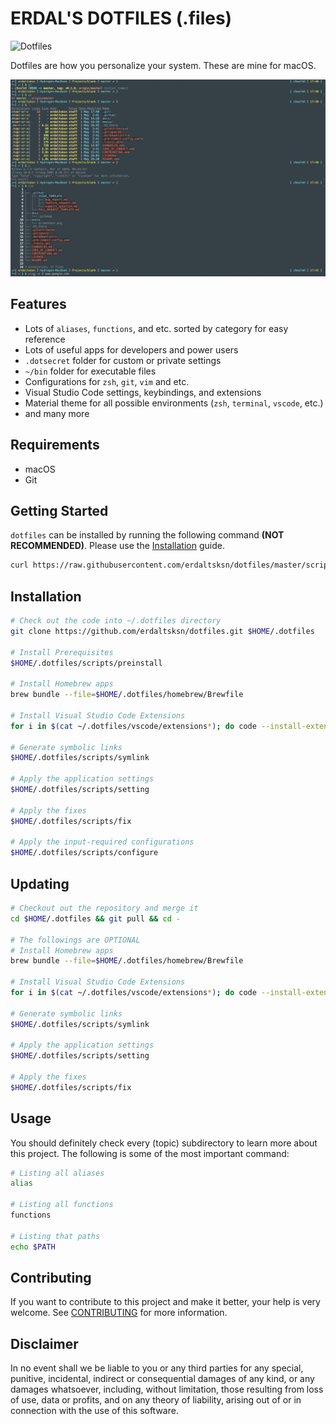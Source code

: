 # ERDAL'S DOTFILES (.files)

![Dotfiles](https://github.com/erdaltsksn/dotfiles/workflows/Dotfiles/badge.svg)

Dotfiles are how you personalize your system. These are mine for macOS.

![Screenshot](/assets/screenshot.png)

## Features

- Lots of `aliases`, `functions`, and etc. sorted by category for easy reference
- Lots of useful apps for developers and power users
- `.dotsecret` folder for custom or private settings
- `~/bin` folder for executable files
- Configurations for `zsh`, `git`, `vim` and etc.
- Visual Studio Code settings, keybindings, and extensions
- Material theme for all possible environments (`zsh`, `terminal`, `vscode`, etc.)
- and many more

## Requirements

- macOS
- Git

## Getting Started

`dotfiles` can be installed by running the following command **(NOT RECOMMENDED)**.
Please use the [Installation](#installation) guide.

```sh
curl https://raw.githubusercontent.com/erdaltsksn/dotfiles/master/scripts/bootstrap.sh | bash
```

## Installation

```sh
# Check out the code into ~/.dotfiles directory
git clone https://github.com/erdaltsksn/dotfiles.git $HOME/.dotfiles

# Install Prerequisites
$HOME/.dotfiles/scripts/preinstall

# Install Homebrew apps
brew bundle --file=$HOME/.dotfiles/homebrew/Brewfile

# Install Visual Studio Code Extensions
for i in $(cat ~/.dotfiles/vscode/extensions*); do code --install-extension $i; done

# Generate symbolic links
$HOME/.dotfiles/scripts/symlink

# Apply the application settings
$HOME/.dotfiles/scripts/setting

# Apply the fixes
$HOME/.dotfiles/scripts/fix

# Apply the input-required configurations
$HOME/.dotfiles/scripts/configure
```

## Updating

```sh
# Checkout out the repository and merge it
cd $HOME/.dotfiles && git pull && cd -

# The followings are OPTIONAL
# Install Homebrew apps
brew bundle --file=$HOME/.dotfiles/homebrew/Brewfile

# Install Visual Studio Code Extensions
for i in $(cat ~/.dotfiles/vscode/extensions*); do code --install-extension $i; done

# Generate symbolic links
$HOME/.dotfiles/scripts/symlink

# Apply the application settings
$HOME/.dotfiles/scripts/setting

# Apply the fixes
$HOME/.dotfiles/scripts/fix
```

## Usage

You should definitely check every (topic) subdirectory to learn more about this
project. The following is some of the most important command:

```sh
# Listing all aliases
alias

# Listing all functions
functions

# Listing that paths
echo $PATH
```

## Contributing

If you want to contribute to this project and make it better, your help is very
welcome. See [CONTRIBUTING](docs/CONTRIBUTING.md) for more information.

## Disclaimer

In no event shall we be liable to you or any third parties for any special,
punitive, incidental, indirect or consequential damages of any kind, or any
damages whatsoever, including, without limitation, those resulting from loss of
use, data or profits, and on any theory of liability, arising out of or in
connection with the use of this software.
